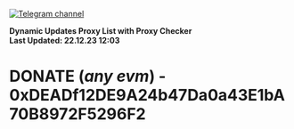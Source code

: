 [![Telegram channel](https://img.shields.io/endpoint?url=https://runkit.io/damiankrawczyk/telegram-badge/branches/master?url=https://t.me/n4z4v0d)](https://t.me/n4z4v0d) 

**Dynamic Updates Proxy List with Proxy Checker**  
**Last Updated: 22.12.23 12:03**

# DONATE (_any evm_) - 0xDEADf12DE9A24b47Da0a43E1bA70B8972F5296F2
